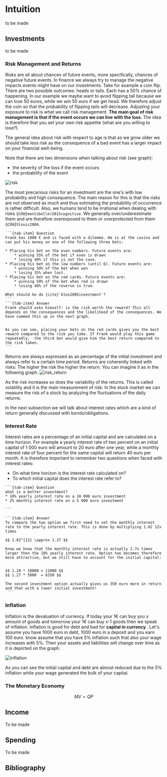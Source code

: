 # Intuition 
to be made 



## Investments 
to be made 

### Risk Management and Returns 
Risks are all about chances of future events, more specifically, chances of negative future events. In finance we always try to manage the negative impacts events might have on our investments. Take for example a coin flip. There are two possible outcomes: heads or tails. Each has a 50% chance of happening. In our example we maybe want to avoid flipping tail because we can lose 50 euros, while we win 50 euro if we get head. We therefore adjust the coin so that the probability of flipping tails will decrease. Adjusting your exposure to risk is what we call risk management. <b>The main goal of risk management is that if the event occurs we can live with the loss. </b> The idea is therefore that you set your own risk appetite (what are you willing to lose?). 


The general idea about risk with respect to age is that as we grow older we should take less risk as the consequence of a bad event has a larger impact on your financial well-being. 


Note that there are two dimensions when talking about risk (see graph): 
* the severity of the loss if the event occurs 
* the probability of the event 

![risk](images/risk.svg)



The most precarious risks for an investment are the one's with low probability and high consequence. The main reason for this is that the risks are not observed as much and thus estimating the probability of occurrence is rather difficult. Also, we humans tend to be irrational when dealing with risks {cite}`montibeller2015cognitive`. We generally over/underestimate them and are therefore overexposed to them or overprotected from them {cite}`Slovic2004`.

````{tab-set}
```{tab-item} Question 
Frank has 1000 € and is faced with a dilemma. He is at the casino and can put his money on one of the following three bets: 

* Placing his bet on the even numbers. Future events are: 
    * winning 55% of the bet if even is drawn
    * losing 40% if this is not the case.
* Placing his bet on the low numbers (until 6). Future events are: 
    * winning 50% of the bet when won 
    * losing 35% when lost. 
* Placing his bet on the red cards. Future events are: 
    * winning 50% of the bet when red is drawn
    * losing 40% if the reverse is true. 

Whet should he do {cite}`klos2005investment`? 
```
```{tab-item} Answer 
Frank should asks himself: is the risk worth the reward? This all depends on the consequences and the likelihood of the consequences. We have summed this up in the next graph. 


As you can see, placing your bets on the red cards gives you the best reward compared to the risk you take. If Frank would play this game repeatedly,  the third bet would give him the best return compared to the risk taken. 
```
````
Returns are always expressed as an percentage of the initial investment and always refer to a certain time period.
Returns are coherently linked with risks: The higher the risk the higher the return. You can imagine it as in the following graph. 
![risk_return](images/risk_return.svg)

As the risk increases so does the variability of the returns. This is called volatility and it is the main measurement of risk. In the stock market we can measure the risk of a stock by analyzing the fluctuations of the daily returns. 


In the next subsection we will talk about interest rates which are a kind of return generally discussed with bonds/obligations. 

### Interest Rate 

Interest rates are a percentage of an initial capital and are calculated on a time horizon. For example 
a yearly interest rate of two percent on an initial capital of 1 000 euro will amount to 20 euro after one year, while a monthly interest rate of four percent for the same capital will return 40 euro per month. It is therefore important to remember two questions when faced with interest rates:

* On what time horizon is the interest rate calculated on? 
* To which initial capital does the interest rate refer to?

````{tab-set}
```{tab-item} Question 
what is a better investment? 
* 10% yearly interest rate on a 10 000 euro investment 
* 2% monthly interest rate on a 5 000 euro investment 

```

```{tab-item} Answer 
To compare the two option we first need to set the monthly interest rate to the yearly interest rate. This is done by multiplying 1.02 12x times 

$$ 1.02^{12} \approx 1.27 $$ 

Know we know that the monthly interest rate is actually 2.7x times larger then the 10% yearly interest rate. Option two becomes therefore more attractive, but we still have to account for the initial capital: 


$$ 1.10 * 10000 = 11000 $$ 
$$ 1.27 * 5000  = 6350 $$

The second investment option actually gives us 350 euro more in return and that with a lower initial investment! 
 ``` 
````



### Inflation 

Inflation is the devaluation of currency. If today your 1€ can buy you x amount of goods and tomorrow your 1€ can buy x-1 goods then we speak of inflation. Inflation is good for debt and bad for <b>capital in currency </b>. Let's assume you have 1000 euro in debt, 1000 euro in a deposit and you earn 100 euro. know assume that you have 5% inflation such that also your wage increases with 5%. Then your assets and liabilities will change over time as it is depicted on the graph. 

![inflation](images/plot_inflation_explained.png)

As you can see the initial capital and debt are almost reduced due to the 5% inflation while your wage generated the bulk of your capital. 



### The Monetary Economy 



$$ M V = Q P $$ 


## Income 
To be made 

## Spending 
To be made


## Bibliography 
```{bibliography}
```